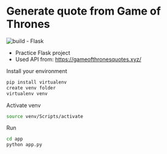 # Generate quote from Game of Thrones 
![build - Flask](https://img.shields.io/static/v1?label=build&message=Flask&color=%23FFC20E&logo=flask&logoColor=white)
- Practice Flask project
- Used API from: https://gameofthronesquotes.xyz/


Install your environment
```sh
pip install virtualenv
create venv folder
virtualenv venv
```
Activate venv
```sh
source venv/Scripts/activate
```

Run
```sh
cd app
python app.py
```
